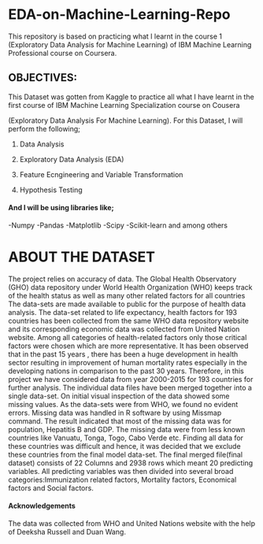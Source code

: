 # EDA-on-Machine-Learning-Repo
This repository is based on practicing what I learnt in the course 1 (Exploratory Data Analysis for Machine Learning) of IBM Machine Learning Professional course on Coursera.

## OBJECTIVES:
This Dataset was gotten from Kaggle to practice all what I have learnt in the first course of IBM Machine Learning Specialization course on Cousera

(Exploratory Data Analysis For Machine Learning). For this Dataset, I will perform the following;

1. Data Analysis

2. Exploratory Data Analysis (EDA)

3. Feature Ecngineering and Variable Transformation

4. Hypothesis Testing

#### And I will be using libraries like;

-Numpy
-Pandas
-Matplotlib
-Scipy
-Scikit-learn and among others

# ABOUT THE DATASET

The project relies on accuracy of data. The Global Health Observatory (GHO) data repository under World Health Organization (WHO) keeps track of the health status as well as many other related factors for all countries The data-sets are made available to public for the purpose of health data analysis. The data-set related to life expectancy, health factors for 193 countries has been collected from the same WHO data repository website and its corresponding economic data was collected from United Nation website. Among all categories of health-related factors only those critical factors were chosen which are more representative. It has been observed that in the past 15 years , there has been a huge development in health sector resulting in improvement of human mortality rates especially in the developing nations in comparison to the past 30 years. Therefore, in this project we have considered data from year 2000-2015 for 193 countries for further analysis. The individual data files have been merged together into a single data-set. On initial visual inspection of the data showed some missing values. As the data-sets were from WHO, we found no evident errors. Missing data was handled in R software by using Missmap command. The result indicated that most of the missing data was for population, Hepatitis B and GDP. The missing data were from less known countries like Vanuatu, Tonga, Togo, Cabo Verde etc. Finding all data for these countries was difficult and hence, it was decided that we exclude these countries from the final model data-set. The final merged file(final dataset) consists of 22 Columns and 2938 rows which meant 20 predicting variables. All predicting variables was then divided into several broad categories:​Immunization related factors, Mortality factors, Economical factors and Social factors.

#### Acknowledgements
The data was collected from WHO and United Nations website with the help of Deeksha Russell and Duan Wang.
